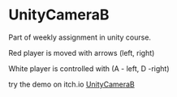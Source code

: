 # UnityCameraB

Part of weekly assignment in unity course. </br>

Red player is moved with arrows (left, right) </br>

White player is controlled with (A - left, D -right) </br>

try the demo on itch.io [UnityCameraB](https://shaggyx98.itch.io/unitycamerademob)
